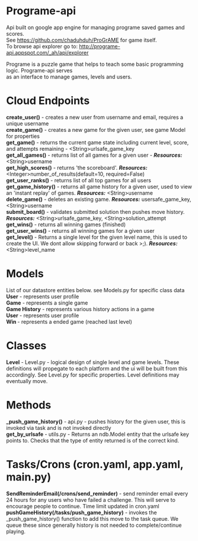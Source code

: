 # Programe-api

Api built on google app engine for managing programe saved games and scores. <br />
See https://github.com/chaduhduh/ProGrAME for game itself. <br />
To browse api explorer go to: <a href="http://programe-api.appspot.com/_ah/api/explorer" target="_blank">http://programe-api.appspot.com/_ah/api/explorer</a><br />

Programe is a puzzle game that helps to teach some basic programming logic. Programe-api serves <br />
as an interface to manage games, levels and users.<br />

Cloud Endpoints
===============
<b>create_user()</b> - creates a new user from username and email, requires a unique username<br />
<b>create_game()</b> - creates a new game for the given user, see game Model for properties<br />
<b>get_game()</b> - returns the current game state including current level, score, and attempts remaining - &lt;String&gt;urlsafe_game_key<br />
<b>get_all_games()</b> - returns list of all games for a given user - <b><i>Resources:</i></b> &lt;String&gt;username<br />
<b>get_high_scores()</b> - returns 'the scoreboard'. <b><i>Resources:</i></b> &lt;Integer&gt;number_of_results(default=10, required=False)<br />
<b>get_user_ranks()</b> - returns list of all top games for all users<br />
<b>get_game_history()</b> - returns all game history for a given user, used to view an 'instant replay' of games. <b><i>Resources:</i></b> &lt;String&gt;username<br />
<b>delete_game()</b> - deletes an existing game. <b><i>Resources:</i></b> <String>usersafe_game_key, &lt;String&gt;username<br />
<b>submit_board()</b> - validates submitted solution then pushes move history. <b><i>Resources:</i></b> &lt;String&gt;urlsafe_game_key, &lt;String&gt;solution_attempt<br />
<b>get_wins()</b> - returns all winning games (finished)<br />
<b>get_user_wins()</b> - returns all winning games for a given user <br />
<b>get_level()</b> - Returns a single level for the given level name, this is used to create the UI. We dont allow skipping forward or back >;). <b><i>Resources:</i></b> &lt;String&gt;level_name<br />

Models
===============
List of our datastore entities below. see Models.py for specific class data<br />
<b>User</b> - represents user profile<br />
<b>Game</b> - represents a single game<br />
<b>Game History</b> - represents various history actions in a game<br />
<b>User</b> - represents user profile<br />
<b>Win </b>- represents a ended game (reached last level)<br />

Classes
===============
<b>Level</b> - Level.py - logical design of single level and game levels. These definitions will propegate to each platform and the ui will be built from this accordingly. See Level.py for specific properties. Level definitions may eventually move.<br />

Methods
===============
<b>_push_game_history()</b> - api.py - pushes history for the given user, this is invoked via task and is not invoked directly<br />
<b>get_by_urlsafe</b> - utils.py - Returns an ndb.Model entity that the urlsafe key points to. Checks that the type of entity returned is of the correct kind.<br />

Tasks/Crons  (cron.yaml, app.yaml, main.py)
===============
<b>SendReminderEmail(/crons/send_reminder)</b> - send reminder email every 24 hours for any users who have failed a challenge. This will serve to encourage people to continue. Time limit updated in cron.yaml<br />
<b>pushGameHistory(/tasks/push_game_history)</b> - invokes the _push_game_history() function to add this move to the task queue. We queue these since generally history is not needed to complete/continue playing.<br />





